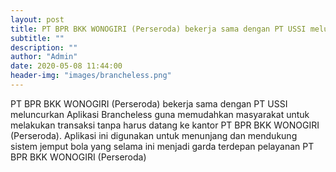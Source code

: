 ```yaml
---
layout: post
title: PT BPR BKK WONOGIRI (Perseroda) bekerja sama dengan PT USSI meluncurkan Aplikasi Brancheless
subtitle: ""
description: ""
author: "Admin"
date: 2020-05-08 11:44:00
header-img: "images/brancheless.png"
---
```

PT BPR BKK WONOGIRI (Perseroda) bekerja sama dengan PT USSI meluncurkan Aplikasi Brancheless guna memudahkan masyarakat untuk melakukan transaksi tanpa harus datang ke kantor PT BPR BKK WONOGIRI (Perseroda). Aplikasi ini digunakan untuk menunjang dan mendukung sistem jemput bola yang selama ini menjadi garda terdepan pelayanan PT BPR BKK WONOGIRI (Perseroda)





